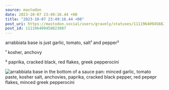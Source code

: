 ```yaml
---
source: mastodon
date: 2023-10-07 23:49:16.44 +00
title: "2023-10-07 23:49:16.44 +00"
post_uri: https://mastodon.social/users/gravely/statuses/111196409458823807
post_id: 111196409458823807
---
```

arrabbiata base is just garlic, tomato, salt¹ and pepper²

¹ kosher, anchovy

² paprika, cracked black, red flakes, greek pepperocini


![arrabbiata base in the bottom of a sauce pan: minced garlic, tomato paste, kosher salt, anchovies, paprika, cracked black pepper, red pepepr flakes, minced greek pepperocini](/images/111196409172618017.jpeg)

